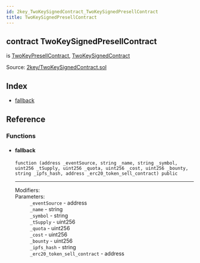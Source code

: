 ```yaml
---
id: 2key_TwoKeySignedContract_TwoKeySignedPresellContract
title: TwoKeySignedPresellContract
---
```


<div class="contract-doc"><div class="contract"><h2 class="contract-header"><span class="contract-kind">contract</span> TwoKeySignedPresellContract</h2><p class="base-contracts"><span>is</span> <a href="2key_TwoKeyContract_TwoKeyPresellContract.html">TwoKeyPresellContract</a><span>, </span><a href="2key_TwoKeySignedContract.html">TwoKeySignedContract</a></p><div class="source">Source: <a href="git+https://github.com/2keynet/web3-alpha/blob/v0.0.3/contracts/2key/TwoKeySignedContract.sol" target="_blank">2key/TwoKeySignedContract.sol</a></div></div><div class="index"><h2>Index</h2><ul><li><a href="2key_TwoKeySignedContract_TwoKeySignedPresellContract.html#">fallback</a></li></ul></div><div class="reference"><h2>Reference</h2><div class="functions"><h3>Functions</h3><ul><li><div class="item function"><span id="fallback" class="anchor-marker"></span><h4 class="name">fallback</h4><div class="body"><code class="signature">function <strong></strong><span>(address _eventSource, string _name, string _symbol, uint256 _tSupply, uint256 _quota, uint256 _cost, uint256 _bounty, string _ipfs_hash, address _erc20_token_sell_contract) </span><span>public </span></code><hr/><dl><dt><span class="label-modifiers">Modifiers:</span></dt><dd></dd><dt><span class="label-parameters">Parameters:</span></dt><dd><div><code>_eventSource</code> - address</div><div><code>_name</code> - string</div><div><code>_symbol</code> - string</div><div><code>_tSupply</code> - uint256</div><div><code>_quota</code> - uint256</div><div><code>_cost</code> - uint256</div><div><code>_bounty</code> - uint256</div><div><code>_ipfs_hash</code> - string</div><div><code>_erc20_token_sell_contract</code> - address</div></dd></dl></div></div></li></ul></div></div></div>
